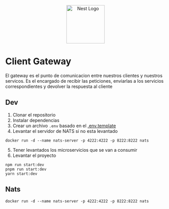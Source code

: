 <p align="center">
  <a href="http://nestjs.com/" target="blank"><img src="https://nestjs.com/img/logo-small.svg" width="120" alt="Nest Logo" /></a>
</p>


# Client Gateway
El gateway es el punto de comunicacion entre nuestros clientes y nuestros servicos.
Es el encargado de recibir las peticiones, enviarlas a los servicios correspondientes
 y devolver la respuesta al cliente

## Dev

1. Clonar el repositorio
2. Instalar dependencias
3. Crear un archivo `.env` basado en el [.env.template](.env.template)
4. Levantar el servidor de NATS si no esta levantado
```
docker run -d --name nats-server -p 4222:4222 -p 8222:8222 nats
```
5. Tener levantados los microservicios que se van a consumir
6. Levantar el proyecto
```
npm run start:dev
pnpm run start:dev
yarn start:dev
```

## Nats
```
docker run -d --name nats-server -p 4222:4222 -p 8222:8222 nats
```


